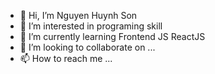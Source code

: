 - 👋 Hi, I’m Nguyen Huynh Son
- 👀 I’m interested in programing skill 
- 🌱 I’m currently learning Frontend JS ReactJS
- 💞️ I’m looking to collaborate on ...
- 📫 How to reach me ...

<!---
sonnguyen30/sonnguyen30 is a ✨ special ✨ repository because its `README.md` (this file) appears on your GitHub profile.
You can click the Preview link to take a look at your changes.
--->
